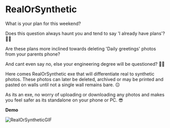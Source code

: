 # RealOrSynthetic

What is your plan for this weekend?

Does this question always haunt you and tend to say 'I already have plans'? 📅✅

Are these plans more inclined towards deleting 'Daily greetings' photos from your parents phone?

And cant even say no, else your engineering degree will be questioned? 🤦🏻

Here comes RealOrSynthetic exe that will differentiate real to synthetic photos. These photos can later be deleted, archived or may be printed and pasted on walls until not a single wall remains bare. 😐

As its an exe, no worry of uploading or downloading any photos and makes you feel safer as its standalone on your phone or PC. 😎

**Demo**


![RealOrSyntheticGIF](https://github.com/user-attachments/assets/5f81d058-93a2-4a7f-84a2-bd48901db4f7)


